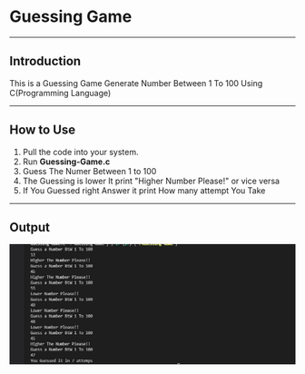 # Guessing Game
***
## Introduction
This is a Guessing Game Generate Number Between 1 To 100  Using  C(Programming Language)

***
## How to Use
1. Pull the code into your system.
2. Run **Guessing-Game.c**
3. Guess The Numer Between 1 to 100
4. The Guessing is lower It print "Higher Number Please!" or vice versa
5. If You Guessed right Answer it print How many attempt You Take

***
## Output
![](test.jpg)